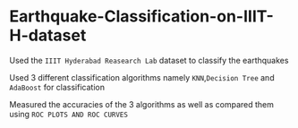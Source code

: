 # Earthquake-Classification-on-IIIT-H-dataset

Used the `IIIT Hyderabad Reasearch Lab` dataset to classify the earthquakes

Used 3 different classification algorithms namely `KNN`,`Decision Tree` and `AdaBoost` for classification

Measured the accuracies of the 3 algorithms as well as compared them using `ROC PLOTS AND ROC CURVES`
